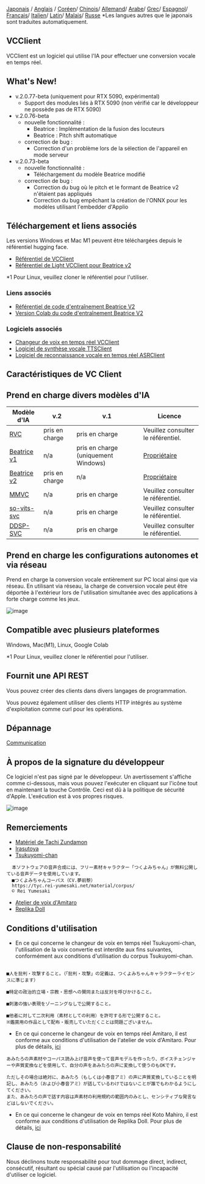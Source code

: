 [Japonais](/README.md) /
[Anglais](/docs_i18n/README_en.md) /
[Coréen](/docs_i18n/README_ko.md)/
[Chinois](/docs_i18n/README_zh.md)/
[Allemand](/docs_i18n/README_de.md)/
[Arabe](/docs_i18n/README_ar.md)/
[Grec](/docs_i18n/README_el.md)/
[Espagnol](/docs_i18n/README_es.md)/
[Français](/docs_i18n/README_fr.md)/
[Italien](/docs_i18n/README_it.md)/
[Latin](/docs_i18n/README_la.md)/
[Malais](/docs_i18n/README_ms.md)/
[Russe](/docs_i18n/README_ru.md)
*Les langues autres que le japonais sont traduites automatiquement.

## VCClient

VCClient est un logiciel qui utilise l'IA pour effectuer une conversion vocale en temps réel.

## What's New!

* v.2.0.77-beta (uniquement pour RTX 5090, expérimental)
  * Support des modules liés à RTX 5090 (non vérifié car le développeur ne possède pas de RTX 5090)
* v.2.0.76-beta
  * nouvelle fonctionnalité :
    * Beatrice : Implémentation de la fusion des locuteurs
    * Beatrice : Pitch shift automatique
  * correction de bug :
    * Correction d'un problème lors de la sélection de l'appareil en mode serveur
* v.2.0.73-beta
  * nouvelle fonctionnalité :
    * Téléchargement du modèle Beatrice modifié
  * correction de bug :
    * Correction du bug où le pitch et le formant de Beatrice v2 n'étaient pas appliqués
    * Correction du bug empêchant la création de l'ONNX pour les modèles utilisant l'embedder d'Applio

## Téléchargement et liens associés

Les versions Windows et Mac M1 peuvent être téléchargées depuis le référentiel hugging face.

* [Référentiel de VCClient](https://huggingface.co/wok000/vcclient000/tree/main)
* [Référentiel de Light VCClient pour Beatrice v2](https://huggingface.co/wok000/light_vcclient_beatrice/tree/main)

*1 Pour Linux, veuillez cloner le référentiel pour l'utiliser.

### Liens associés

* [Référentiel de code d'entraînement Beatrice V2](https://huggingface.co/fierce-cats/beatrice-trainer)
* [Version Colab du code d'entraînement Beatrice V2](https://github.com/w-okada/beatrice-trainer-colab)

### Logiciels associés

* [Changeur de voix en temps réel VCClient](https://github.com/w-okada/voice-changer)
* [Logiciel de synthèse vocale TTSClient](https://github.com/w-okada/ttsclient)
* [Logiciel de reconnaissance vocale en temps réel ASRClient](https://github.com/w-okada/asrclient)

## Caractéristiques de VC Client

## Prend en charge divers modèles d'IA

| Modèle d'IA                                                                                                     | v.2       | v.1                  | Licence                                                                                 |
| ------------------------------------------------------------------------------------------------------------ | --------- | -------------------- | ------------------------------------------------------------------------------------------ |
| [RVC ](https://github.com/RVC-Project/Retrieval-based-Voice-Conversion-WebUI/blob/main/docs/jp/README.ja.md) | pris en charge | pris en charge            | Veuillez consulter le référentiel.                                                             |
| [Beatrice v1](https://prj-beatrice.com/)                                                                     | n/a       | pris en charge (uniquement Windows) | [Propriétaire](https://github.com/w-okada/voice-changer/tree/master/server/voice_changer/Beatrice) |
| [Beatrice v2](https://prj-beatrice.com/)                                                                     | pris en charge | n/a                  | [Propriétaire](https://huggingface.co/wok000/vcclient_model/blob/main/beatrice_v2_beta/readme.md)  |
| [MMVC](https://github.com/isletennos/MMVC_Trainer)                                                           | n/a       | pris en charge            | Veuillez consulter le référentiel.                                                             |
| [so-vits-svc](https://github.com/svc-develop-team/so-vits-svc)                                               | n/a       | pris en charge            | Veuillez consulter le référentiel.                                                             |
| [DDSP-SVC](https://github.com/yxlllc/DDSP-SVC)                                                               | n/a       | pris en charge            | Veuillez consulter le référentiel.                                                             |

## Prend en charge les configurations autonomes et via réseau

Prend en charge la conversion vocale entièrement sur PC local ainsi que via réseau.
En utilisant via réseau, la charge de conversion vocale peut être déportée à l'extérieur lors de l'utilisation simultanée avec des applications à forte charge comme les jeux.

![image](https://user-images.githubusercontent.com/48346627/206640768-53f6052d-0a96-403b-a06c-6714a0b7471d.png)

## Compatible avec plusieurs plateformes

Windows, Mac(M1), Linux, Google Colab

*1 Pour Linux, veuillez cloner le référentiel pour l'utiliser.

## Fournit une API REST

Vous pouvez créer des clients dans divers langages de programmation.

Vous pouvez également utiliser des clients HTTP intégrés au système d'exploitation comme curl pour les opérations.

## Dépannage

[Communication](tutorials/trouble_shoot_communication_ja.md)

## À propos de la signature du développeur

Ce logiciel n'est pas signé par le développeur. Un avertissement s'affiche comme ci-dessous, mais vous pouvez l'exécuter en cliquant sur l'icône tout en maintenant la touche Contrôle. Ceci est dû à la politique de sécurité d'Apple. L'exécution est à vos propres risques.

![image](https://user-images.githubusercontent.com/48346627/212567711-c4a8d599-e24c-4fa3-8145-a5df7211f023.png)

## Remerciements

* [Matériel de Tachi Zundamon](https://seiga.nicovideo.jp/seiga/im10792934)
* [Irasutoya](https://www.irasutoya.com/)
* [Tsukuyomi-chan](https://tyc.rei-yumesaki.net/)

```
  本ソフトウェアの音声合成には、フリー素材キャラクター「つくよみちゃん」が無料公開している音声データを使用しています。
  ■つくよみちゃんコーパス（CV.夢前黎）
  https://tyc.rei-yumesaki.net/material/corpus/
  © Rei Yumesaki
```

* [Atelier de voix d'Amitaro](https://amitaro.net/)
* [Replika Doll](https://kikyohiroto1227.wixsite.com/kikoto-utau)

## Conditions d'utilisation

* En ce qui concerne le changeur de voix en temps réel Tsukuyomi-chan, l'utilisation de la voix convertie est interdite aux fins suivantes, conformément aux conditions d'utilisation du corpus Tsukuyomi-chan.

```

■人を批判・攻撃すること。（「批判・攻撃」の定義は、つくよみちゃんキャラクターライセンスに準じます）

■特定の政治的立場・宗教・思想への賛同または反対を呼びかけること。

■刺激の強い表現をゾーニングなしで公開すること。

■他者に対して二次利用（素材としての利用）を許可する形で公開すること。
※鑑賞用の作品として配布・販売していただくことは問題ございません。
```

* En ce qui concerne le changeur de voix en temps réel Amitaro, il est conforme aux conditions d'utilisation de l'atelier de voix d'Amitaro. Pour plus de détails, [ici](https://amitaro.net/voice/faq/#index_id6)

```
あみたろの声素材やコーパス読み上げ音声を使って音声モデルを作ったり、ボイスチェンジャーや声質変換などを使用して、自分の声をあみたろの声に変換して使うのもOKです。

ただしその場合は絶対に、あみたろ（もしくは小春音アミ）の声に声質変換していることを明記し、あみたろ（および小春音アミ）が話しているわけではないことが誰でもわかるようにしてください。
また、あみたろの声で話す内容は声素材の利用規約の範囲内のみとし、センシティブな発言などはしないでください。
```

* En ce qui concerne le changeur de voix en temps réel Koto Mahiro, il est conforme aux conditions d'utilisation de Replika Doll. Pour plus de détails, [ici](https://kikyohiroto1227.wixsite.com/kikoto-utau/ter%EF%BD%8Ds-of-service)

## Clause de non-responsabilité

Nous déclinons toute responsabilité pour tout dommage direct, indirect, consécutif, résultant ou spécial causé par l'utilisation ou l'incapacité d'utiliser ce logiciel.
